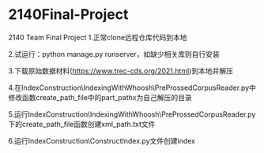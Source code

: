 # 2140Final-Project
2140 Team Final Project
1.正常clone远程仓库代码到本地

2.试运行：python manage.py runserver，如缺少相关库则自行安装

3.下载原始数据材料(https://www.trec-cds.org/2021.html)到本地并解压

4.在IndexConstruction\IndexingWithWhoosh\PreProssedCorpusReader.py中修改函数create_path_file中的part_pathx为自己解压的目录

5.运行IndexConstruction\IndexingWithWhoosh\PreProssedCorpusReader.py下的create_path_file函数创建xml_path.txt文件

6.运行IndexConstruction\ConstructIndex.py文件创建index
